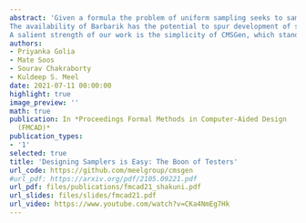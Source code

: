```yaml
---
abstract: 'Given a formula the problem of uniform sampling seeks to sample solutions of uniformly at random. Uniform sampling is a fundamental problem with a wide variety of applications. The computational intractability of uniform sampling has led to the development of several samplers that heavily rely on heuristics and are not accompanied by theoretical analysis of their distribution. Recently, Chakraborty and Meel (2019) designed the first scalable sampling tester, Barbarik, based on a grey-box sampling technique for testing if the distribution, according to which the given sampler is sampling, is close to the uniform or far from uniform. While the theoretical analysis of Barbarik provides only unconditional soundness guarantees, the empirical evaluation of Barbarik did show its success in determining that some of the off-the-shelf samplers were far from a uniform sampler.
The availability of Barbarik has the potential to spur development of samplers and testing techniques such that developers can design sampling methods that can be accepted by Barbarik even though these samplers may not be amenable to a detailed mathematical analysis. In this paper, we present the realization of this aforementioned promise. Based on the flexibility offered by CryptoMiniSat, we design a sampler CMSGen that promises the achievement of sweet spot of the quality of distributions and runtime performance. In particular, CMSGen achieves significant runtime performance improvement over the existing samplers. We conduct two case studies, and demonstrate that the usage of CMSGen leads to significant runtime improvements in the context of combinatorial testing and functional synthesis.
A salient strength of our work is the simplicity of CMSGen, which stands in contrast to complicated algorithmic schemes developed in the past that fail to attain desired quality of distributions with practical runtime performance.'
authors:
- Priyanka Golia
- Mate Soos
- Sourav Chakraborty
- Kuldeep S. Meel
date: 2021-07-11 00:00:00
highlight: true
image_preview: ''
math: true
publication: In *Proceedings Formal Methods in Computer-Aided Design
  (FMCAD)*
publication_types:
- '1'
selected: true
title: 'Designing Samplers is Easy: The Boon of Testers'
url_code: https://github.com/meelgroup/cmsgen
#url_pdf: https://arxiv.org/pdf/2105.09221.pdf
url_pdf: files/publications/fmcad21_shakuni.pdf
url_slides: files/slides/fmcad21.pdf
url_video: https://www.youtube.com/watch?v=CKa4NmEg7Hk
---
```


